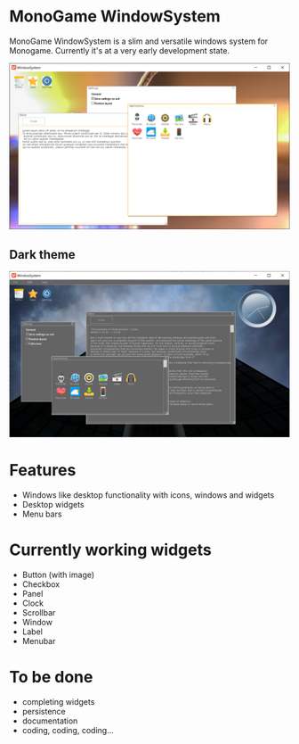# MonoGame WindowSystem

MonoGame WindowSystem is a slim and versatile windows system for Monogame.
Currently it's at a very early development state.

![Example application](https://raw.githubusercontent.com/mpue/WindowSystem/master/WindowSystem/Screenshots/shot1.png)

## Dark theme

![Example application](https://raw.githubusercontent.com/mpue/WindowSystem/master/WindowSystem/Screenshots/shot2.png)


#  Features
  - Windows like desktop functionality with icons, windows and widgets
  - Desktop widgets
  - Menu bars
  
# Currently working widgets

  - Button (with image)
  - Checkbox
  - Panel
  - Clock
  - Scrollbar
  - Window
  - Label
  - Menubar
  
# To be done
  - completing widgets
  - persistence
  - documentation
  - coding, coding, coding...

